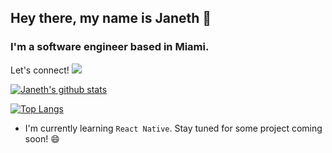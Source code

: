 ## Hey there, my name is Janeth 👋

### I'm a software engineer based in Miami.

Let's connect!
[<img src="https://img.shields.io/badge/linkedin-%230077B5.svg?&style=for-the-badge&logo=linkedin&logoColor=white" height=${badgeHeight}>](https://www.linkedin.com/in/janeth-arriola/)

[![Janeth's github stats](https://github-readme-stats.vercel.app/api?username=jarriola989&show_icons=true&count_private=true)](https://github.com/anuraghazra/github-readme-stats)

[![Top Langs](https://github-readme-stats.vercel.app/api/top-langs/?username=jarriola989)](https://github.com/anuraghazra/github-readme-stats)

- I'm currently learning `React Native`. Stay tuned for some project coming soon! 😄

<!--
**Jarriola989/jarriola989** is a ✨ _special_ ✨ repository because its `README.md` (this file) appears on your GitHub profile.

Here are some ideas to get you started:

- 🔭 I’m currently working on ...
- 🌱 I’m currently learning ...
- 👯 I’m looking to collaborate on ...
- 🤔 I’m looking for help with ...
- 💬 Ask me about ...
- 📫 How to reach me: ...
- 😄 Pronouns: ...
- ⚡ Fun fact: ...
-->
